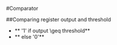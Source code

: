 #Comparator

##Comparing register output and threshold

* ** '1' if output \geq threshold** 
* ** else '0'**
